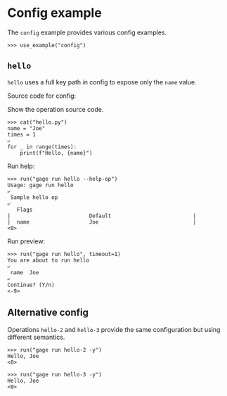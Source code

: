 # Config example

The `config` example provides various config examples.

    >>> use_example("config")

## `hello`

`hello` uses a full key path in config to expose only the `name` value.

Source code for config:

Show the operation source code.

    >>> cat("hello.py")
    name = "Joe"
    times = 1
    ⤶
    for _ in range(times):
        print(f"Hello, {name}")

Run help:

    >>> run("gage run hello --help-op")
    Usage: gage run hello
    ⤶
     Sample hello op
    ⤶
       Flags
    |                         Default                          |
    |  name                   Joe                              |
    <0>

Run preview:

    >>> run("gage run hello", timeout=1)
    You are about to run hello
    ⤶
     name  Joe
    ⤶
    Continue? (Y/n)
    <-9>

## Alternative config

Operations `hello-2` and `hello-3` provide the same configuration but
using different semantics.

    >>> run("gage run hello-2 -y")
    Hello, Joe
    <0>

    >>> run("gage run hello-3 -y")
    Hello, Joe
    <0>
